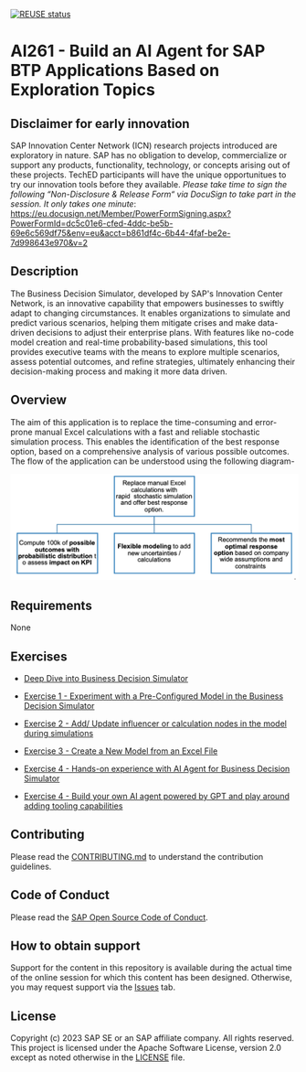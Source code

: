 [![REUSE status](https://api.reuse.software/badge/github.com/SAP-samples/teched2023-AI261)](https://api.reuse.software/info/github.com/SAP-samples/teched2023-AI261)

# AI261 - Build an AI Agent for SAP BTP Applications Based on Exploration Topics

## Disclaimer for early innovation

SAP Innovation Center Network (ICN) research projects introduced are exploratory in nature. SAP has no obligation to develop, commercialize or support any products, functionality, technology, or concepts arising out of these projects.
TechED participants will have the unique opportunitues to try our innovation tools before they available. *Please take time to sign the following “Non-Disclosure & Release Form“ via DocuSign to take part in the session. It only takes one minute*: https://eu.docusign.net/Member/PowerFormSigning.aspx?PowerFormId=dc5c01e6-cfed-4ddc-be5b-69e6c569df75&env=eu&acct=b861df4c-6b44-4faf-be2e-7d998643e970&v=2

## Description

The Business Decision Simulator,  developed by SAP's Innovation Center Network, is an innovative capability that empowers businesses to swiftly adapt to changing circumstances. It enables organizations to simulate and predict various scenarios, helping them mitigate crises and make data-driven decisions to adjust their enterprise plans. With features like no-code model creation and real-time probability-based simulations, this tool provides executive teams with the means to explore multiple scenarios, assess potential outcomes, and refine strategies, ultimately enhancing their decision-making process and making it more data driven.  

## Overview

The aim of this application is to replace the time-consuming and error-prone manual Excel calculations with a fast and reliable stochastic simulation process. This enables the identification of the best response option, based on a comprehensive analysis of various possible outcomes. 
The flow of the application can be understood using the following diagram-
 
![application_flow](https://github.com/SAP-samples/teched2023-AI261/blob/main/images/application_flow.png)


## Requirements

None

## Exercises


- [Deep Dive into Business Decision Simulator](exercises/ex0/)
  
- [Exercise 1 - Experiment with a Pre-Configured Model in the Business Decision Simulator ](exercises/ex1/)

- [Exercise 2 - Add/ Update influencer or calculation nodes in the model during simulations](exercises/ex2/)

- [Exercise 3 - Create a New Model from an Excel File](exercises/ex3/)

- [Exercise 4 - Hands-on experience with AI Agent for Business Decision Simulator](exercises/ex4/)

- [Exercise 4 - Build your own AI agent powered by GPT and play around adding tooling capabilities](exercises/ex5/)
    

  

## Contributing
Please read the [CONTRIBUTING.md](./CONTRIBUTING.md) to understand the contribution guidelines.

## Code of Conduct
Please read the [SAP Open Source Code of Conduct](https://github.com/SAP-samples/.github/blob/main/CODE_OF_CONDUCT.md).

## How to obtain support

Support for the content in this repository is available during the actual time of the online session for which this content has been designed. Otherwise, you may request support via the [Issues](../../issues) tab.

## License
Copyright (c) 2023 SAP SE or an SAP affiliate company. All rights reserved. This project is licensed under the Apache Software License, version 2.0 except as noted otherwise in the [LICENSE](LICENSES/Apache-2.0.txt) file.

